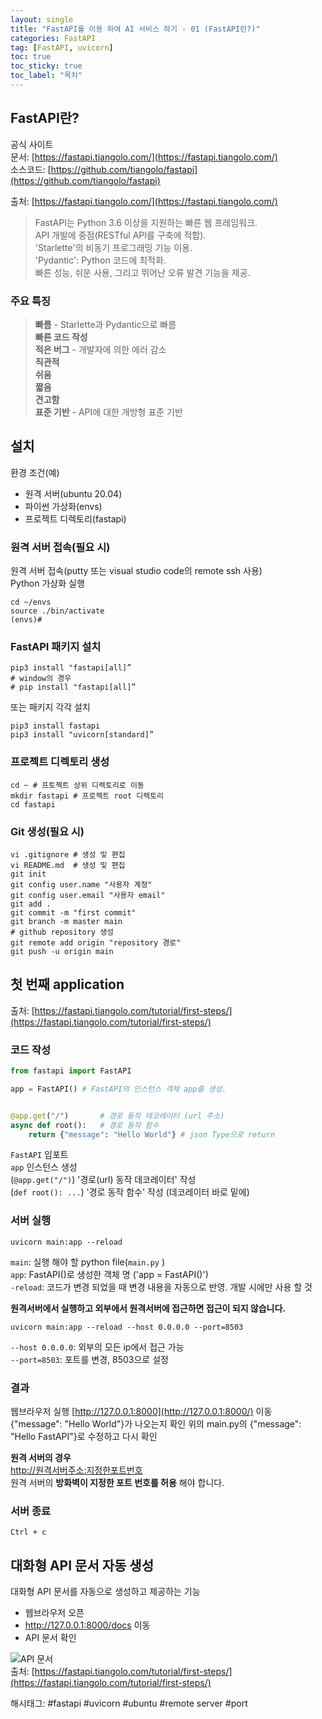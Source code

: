 ```yaml
---
layout: single
title: "FastAPI를 이용 하여 AI 서비스 하기 - 01 (FastAPI란?)"
categories: FastAPI
tag: [FastAPI, uvicorn]
toc: true
toc_sticky: true
toc_label: "목차"
---
```

## FastAPI란?

공식 사이트  
문서: [https://fastapi.tiangolo.com/](https://fastapi.tiangolo.com/)  
소스코드: [https://github.com/tiangolo/fastapi](https://github.com/tiangolo/fastapi)  

출처: [https://fastapi.tiangolo.com/](https://fastapi.tiangolo.com/)  

> FastAPI는 Python 3.6 이상을 지원하는 빠른 웹 프레임워크.  
> API 개발에 중점(RESTful API를 구축에 적합).  
> 'Starlette'의 비동기 프로그래밍 기능 이용.  
> 'Pydantic': Python 코드에 최적화.  
> 빠른 성능, 쉬운 사용, 그리고 뛰어난 오류 발견 기능을 제공.

### 주요 특징

> **빠름** - Starlette과 Pydantic으로 빠름  
> **빠른 코드 작성**  
> **적은 버그** - 개발자에 의한 에러 감소  
> **직관적**  
> **쉬움**  
> **짧음**  
> **견고함**  
> **표준 기반** - API에 대한 개방형 표준 기반

## 설치

환경 조건(예)  

- 원격 서버(ubuntu 20.04)
- 파이썬 가상화(envs)
- 프로젝트 디렉토리(fastapi)

### 원격 서버 접속(필요 시)

원격 서버 접속(putty 또는 visual studio code의 remote ssh 사용)  
Python 가상화 실행
  
```shell
cd ~/envs
source ./bin/activate
(envs)# 
```

### FastAPI 패키지 설치

```shell
pip3 install "fastapi[all]”
# window의 경우
# pip install "fastapi[all]”
```

또는 패키지 각각 설치

```shell
pip3 install fastapi
pip3 install "uvicorn[standard]”
```

### 프로젝트 디렉토리 생성

```shell
cd ~ # 프토젝트 상위 디렉토리로 이동
mkdir fastapi # 프로젝트 root 디렉토리
cd fastapi
```

### Git 생성(필요 시)

```shell
vi .gitignore # 생성 및 편집
vi README.md  # 생성 및 편집
git init
git config user.name "사용자 계정"
git config user.email "사용자 email"
git add .
git commit -m "first commit"
git branch -m master main
# github repository 생성
git remote add origin "repository 경로"
git push -u origin main
```

## 첫 번째 application

출처: [https://fastapi.tiangolo.com/tutorial/first-steps/](https://fastapi.tiangolo.com/tutorial/first-steps/)

### 코드 작성

```python
from fastapi import FastAPI

app = FastAPI() # FastAPI의 인스턴스 객체 app를 생성. 


@app.get("/")       # 경로 동작 데코레이터 (url 주소)
async def root():   # 경로 동작 함수
    return {"message": "Hello World"} # json Type으로 return
```

`FastAPI` 임포트  
`app` 인스턴스 생성  
(`@app.get("/")`) '경로(url) 동작 데코레이터' 작성  
(`def root(): ...`) '경로 동작 함수' 작성 (데코레이터 바로 밑에)  

### 서버 실행

```shell
uvicorn main:app --reload
```

`main`: 실행 해야 할 python file(`main.py` )  
`app`: FastAPI()로 생성한 객체 명 ('app = FastAPI()')  
`-reload`: 코드가 변경 되었을 때 변경 내용을 자동으로 반영. 개발 시에만 사용 할 것  

**원격서버에서 실행하고 외부에서 원격서버에 접근하면 접근이 되지 않습니다.**  

```shell
uvicorn main:app --reload --host 0.0.0.0 --port=8503
```

`--host 0.0.0.0`: 외부의 모든 ip에서 접근 가능  
`--port=8503`: 포트를 변경, 8503으로 설정  

### 결과

웹브라우저 실행
[http://127.0.0.1:8000](http://127.0.0.1:8000/) 이동  
{"message": "Hello World"}가 나오는지 확인
위의 main.py의 {"message": "Hello FastAPI"}로 수정하고 다시 확인  

**원격 서버의 경우**  
[http://원격서버주소:지정한포트번호](http://127.0.0.1:8000/)  
원격 서버의 **방화벽이 지정한 포트 번호를 허용** 해야 합니다.  

### 서버 종료

```shell
Ctrl + c
```

## 대화형 API 문서 자동 생성

대화형 API 문서를 자동으로 생성하고 제공하는 기능

- 웹브라우저 오픈
- <http://127.0.0.1:8000/docs> 이동
- API 문서 확인
  
![API 문서](https://fastapi.tiangolo.com/img/index/index-01-swagger-ui-simple.png)  
출처: [https://fastapi.tiangolo.com/tutorial/first-steps/](https://fastapi.tiangolo.com/tutorial/first-steps/)

해시태그: #fastapi #uvicorn #ubuntu #remote server #port
